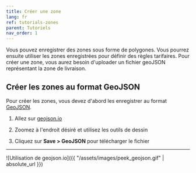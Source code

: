 ```yaml
---
title: Créer une zone
lang: fr
ref: tutorials-zones
parent: Tutoriels
nav_order: 1
---
```


Vous pouvez enregistrer des zones sous forme de polygones. Vous pourrez ensuite utiliser les zones enregistrées pour définir des règles tarifaires. Pour créer une zone, vous aurez besoin d'uploader un fichier geoJSON représentant la zone de livraison.

## Créer les zones au format GeoJSON

Pour créer les zones, vous devez d'abord les enregistrer au format [GeoJSON](https://fr.wikipedia.org/wiki/GeoJSON).

1. Allez sur [geojson.io](http://geojson.io/)

2. Zoomez à l'endroit désiré et utilisez les outils de dessin

3. Cliquez sur **Save > GeoJSON** pour télécharger le fichier

---

![Utilisation de geojson.io]({{ "/assets/images/peek_geojson.gif" | absolute_url }})
